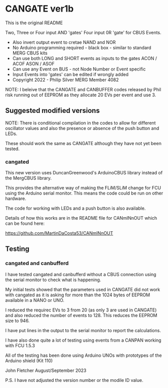 # CANGATE ver1b

 This is the original README
 
 Two, Three or Four input AND 'gates'   Four input 0R 'gate' for CBUS Events.
  *  Also invert output event to cretae NAND and NOR
  *  No Arduino programming required - black box - similar to standard MERG CBUS kits
  *  Can use both LONG  and SHORT events as inputs to the gates  ACON / ACOF    ASON / ASOF
  *  Can use any Event on BUS - not Node Number or Event specific
  *  Input Events into 'gates' can be edited if wrongly added
  *  Copyright 2022 - Philip Silver MERG Member 4082

NOTE: I beleive that the CANGATE and CANBUFFER codes released by Phil risk running out of EEPROM as they allocate 20 EVs per event and use 3.

## Suggested modified versions

NOTE: There is conditional compilation in the codes to allow for different oscillator values and also the presence or absence of the push button and LEDs.

These should work the same as CANGATE although they have not yet been tested.

 
### cangated

This new version uses DuncanGreenwood's ArduinoCBUS library instead of the MergCBUS library.

This provides the alternative way of making the FLiM/SLiM change for FCU using the Arduino serial monitor. This means the code could be run on other hardware.

The code for working with LEDs and a push button is also available. 

Details of how this works are in the README file for CANmINnOUT which can be found here: 

https://github.com/MartinDaCosta53/CANmINnOUT

## Testing

### cangated and canbufferd

I have tested cangated and canbufferd without a CBUS connection using the serial monitor to check what is happening.

My initial tests showed that the parameters used in CANGATE did not work with cangated as it is asking for more than the 1024 bytes of EEPROM available in a NANO or UNO.

I reduced the requirec EVs to 3 from 20 (as only 3 are used in CANGATE) and also reduced the number of events to 128. This reduces the EEPROM size to 946.

I have put lines in the output to the serial monitor to report the calculations.

I have also done quite a lot of testing using events from a CANPAN working with FCU 1.5.3

All of the testing has been done using Arduino UNOs with prototypes of the Arduino shield (Kit 110)

John Fletcher <M6777> August/September 2023

P.S. I have not adjusted the version number or the modile ID value.


